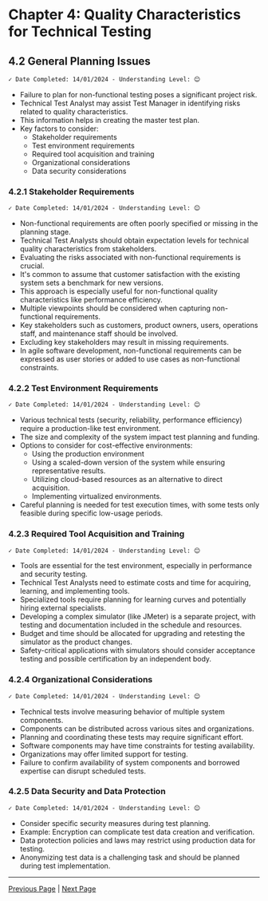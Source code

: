 # Chapter 4: Quality Characteristics for Technical Testing

## 4.2 General Planning Issues

```markdown
✓ Date Completed: 14/01/2024 - Understanding Level: 😊
```

- Failure to plan for non-functional testing poses a significant project risk.
- Technical Test Analyst may assist Test Manager in identifying risks related to quality characteristics.
- This information helps in creating the master test plan.
- Key factors to consider:
  - Stakeholder requirements
  - Test environment requirements
  - Required tool acquisition and training
  - Organizational considerations
  - Data security considerations

### 4.2.1 Stakeholder Requirements

```markdown
✓ Date Completed: 14/01/2024 - Understanding Level: 😊
```

- Non-functional requirements are often poorly specified or missing in the planning stage.
- Technical Test Analysts should obtain expectation levels for technical quality characteristics from stakeholders.
- Evaluating the risks associated with non-functional requirements is crucial.
- It's common to assume that customer satisfaction with the existing system sets a benchmark for new versions.
- This approach is especially useful for non-functional quality characteristics like performance efficiency.
- Multiple viewpoints should be considered when capturing non-functional requirements.
- Key stakeholders such as customers, product owners, users, operations staff, and maintenance staff should be involved.
- Excluding key stakeholders may result in missing requirements.
- In agile software development, non-functional requirements can be expressed as user stories or added to use cases as non-functional constraints.

### 4.2.2 Test Environment Requirements

```markdown
✓ Date Completed: 14/01/2024 - Understanding Level: 😊
```

- Various technical tests (security, reliability, performance efficiency) require a production-like test environment.
- The size and complexity of the system impact test planning and funding.
- Options to consider for cost-effective environments:
  - Using the production environment
  - Using a scaled-down version of the system while ensuring representative results.
  - Utilizing cloud-based resources as an alternative to direct acquisition.
  - Implementing virtualized environments.
- Careful planning is needed for test execution times, with some tests only feasible during specific low-usage periods.

### 4.2.3 Required Tool Acquisition and Training

```markdown
✓ Date Completed: 14/01/2024 - Understanding Level: 😊
```

- Tools are essential for the test environment, especially in performance and security testing.
- Technical Test Analysts need to estimate costs and time for acquiring, learning, and implementing tools.
- Specialized tools require planning for learning curves and potentially hiring external specialists.
- Developing a complex simulator (like JMeter) is a separate project, with testing and documentation included in the schedule and resources.
- Budget and time should be allocated for upgrading and retesting the simulator as the product changes.
- Safety-critical applications with simulators should consider acceptance testing and possible certification by an independent body.

### 4.2.4 Organizational Considerations

```markdown
✓ Date Completed: 14/01/2024 - Understanding Level: 😊
```

- Technical tests involve measuring behavior of multiple system components.
- Components can be distributed across various sites and organizations.
- Planning and coordinating these tests may require significant effort.
- Software components may have time constraints for testing availability.
- Organizations may offer limited support for testing.
- Failure to confirm availability of system components and borrowed expertise can disrupt scheduled tests.

### 4.2.5 Data Security and Data Protection

```markdown
✓ Date Completed: 14/01/2024 - Understanding Level: 😊
```

- Consider specific security measures during test planning.
- Example: Encryption can complicate test data creation and verification.
- Data protection policies and laws may restrict using production data for testing.
- Anonymizing test data is a challenging task and should be planned during test implementation.

---

[Previous Page](4.1-introduction.md) | [Next Page](4.3-security-testing.md)
